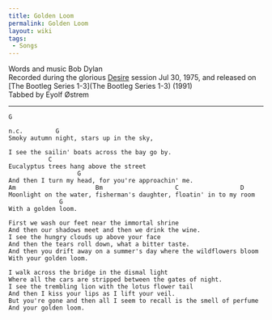 ```yaml
---
title: Golden Loom
permalink: Golden Loom
layout: wiki
tags:
 - Songs
---
```


Words and music Bob Dylan  
Recorded during the glorious [Desire](Desire) session Jul 30,
1975, and released on [The Bootleg Series
1-3](The Bootleg Series 1-3) (1991)  
 Tabbed by Eyolf Østrem

* * * * *

    G

    n.c.         G
    Smoky autumn night, stars up in the sky,

    I see the sailin' boats across the bay go by.
               C
    Eucalyptus trees hang above the street
                       G
    And then I turn my head, for you're approachin' me.
    Am                      Bm                    C                 D
    Moonlight on the water, fisherman's daughter, floatin' in to my room
                  G
    With a golden loom.

    First we wash our feet near the immortal shrine
    And then our shadows meet and then we drink the wine.
    I see the hungry clouds up above your face
    And then the tears roll down, what a bitter taste.
    And then you drift away on a summer's day where the wildflowers bloom
    With your golden loom.

    I walk across the bridge in the dismal light
    Where all the cars are stripped between the gates of night.
    I see the trembling lion with the lotus flower tail
    And then I kiss your lips as I lift your veil.
    But you're gone and then all I seem to recall is the smell of perfume
    And your golden loom.
